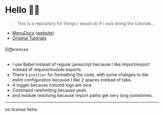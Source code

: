 # Hello 👋🏼

> This is a repository for things I would do if I was doing the tutorials...

- [MenuDocs](https://menudocs.link/discord) ([website](https://menudocs.org))
- [Original Tutorials](https://github.com/MenuDocs/Discord.js-v12-Tutorials)

###### Differences

- I use Babel instead of regular javascript because I like import/export instead of require/module.exports
- There's `prettier` for formatting the code, with some changes to the eslint configuration because I like 2 spaces instead of tabs.
- A logger because colored logs are nice.
- Command ratelimiting because yeah.
- and module resolving because import paths get very long sometimes.

---

no license hehe.
